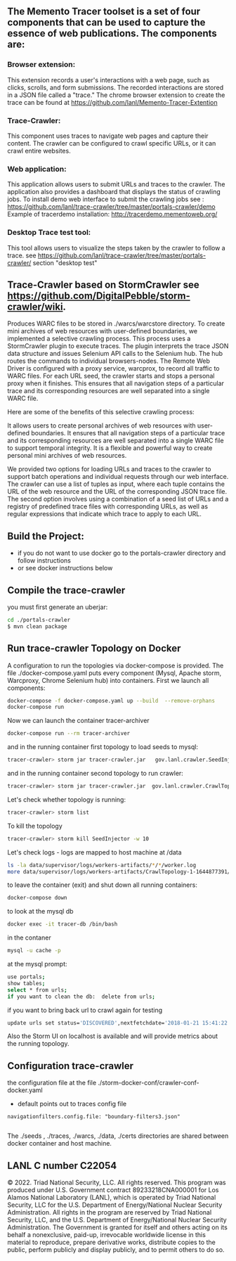 
## The Memento Tracer toolset is a set of four components that can be used to capture the essence of web publications. The components are:

### Browser extension:
This extension records a user's interactions with a web page, such as clicks, scrolls, and form submissions. The recorded interactions are stored in a JSON file called a "trace."
The chrome browser extension to create the trace  can be found at  https://github.com/lanl/Memento-Tracer-Extention 
### Trace-Crawler: 
This component uses traces to navigate web pages and capture their content. The crawler can be configured to crawl specific URLs, or it can crawl entire websites.
### Web application:
This application allows users to submit URLs and traces to the crawler. The application also provides a dashboard that displays the status of crawling jobs.
To install demo web interface to submit the crawling jobs see :
https://github.com/lanl/trace-crawler/tree/master/portals-crawler/demo
Example of tracerdemo installation: http://tracerdemo.mementoweb.org/
### Desktop Trace test tool:
This tool allows users to visualize the steps taken by the crawler to follow a trace.
see https://github.com/lanl/trace-crawler/tree/master/portals-crawler/  section "desktop test"

## Trace-Crawler  based on StormCrawler see https://github.com/DigitalPebble/storm-crawler/wiki. 
Produces WARC files to be stored in ./warcs/warcstore directory.
To create mini archives of web resources with user-defined boundaries, we implemented a selective crawling process. This process uses a StormCrawler plugin to execute traces. The plugin interprets the trace JSON data structure and issues Selenium API calls to the Selenium hub. The hub routes the commands to individual browsers-nodes. The Remote Web Driver is configured with a proxy service, warcprox, to record all traffic to WARC files. For each URL seed, the crawler starts and stops a personal proxy when it finishes. This ensures that all navigation steps of a particular trace and its corresponding resources are well separated into a single WARC file.

Here are some of the benefits of this selective crawling process:

It allows users to create personal archives of web resources with user-defined boundaries.
It ensures that all navigation steps of a particular trace and its corresponding resources are well separated into a single WARC file to support temporal integrity.
It is a flexible and powerful way to create personal mini archives of web resources.

We provided two options for loading URLs and traces to the crawler to support batch operations and individual requests through our web interface. The crawler can use a list of tuples as input, where each tuple contains the URL of the web resource and the URL of the corresponding JSON trace file. The second option involves using a combination of a seed list of URLs and a registry of predefined trace files with corresponding URLs, as well as regular expressions that indicate which trace to apply to each URL.

## Build the Project:
* if you do not want to use docker go to the portals-crawler directory and follow instructions 
* or see docker instructions below
 
## Compile the trace-crawler

 you must first generate an uberjar:

``` sh
cd ./portals-crawler
$ mvn clean package
```   



## Run trace-crawler Topology on Docker
A configuration to run the topologies via docker-compose is provided. 
The file ./docker-compose.yaml puts every component (Mysql, Apache storm, Warcproxy, Chrome Selenium hub) into  containers.
First we launch all components:



``` sh
docker-compose -f docker-compose.yaml up --build  --remove-orphans
docker-compose run

```
Now we can launch the container tracer-archiver
``` sh
docker-compose run --rm tracer-archiver
```
and in the running container first  topology to load seeds to mysql:
``` sh
tracer-crawler> storm jar tracer-crawler.jar   gov.lanl.crawler.SeedInjector /seeds seedswithtraces.txt   -conf crawler-conf-docker.yaml
```
and in the running container second  topology to run crawler:
``` sh
tracer-crawler> storm jar tracer-crawler.jar  gov.lanl.crawler.CrawlTopology -conf crawler-conf-docker.yaml
```

Let's check whether topology is running:
``` sh
tracer-crawler> storm list
```
To kill the topology
``` sh
tracer-crawler> storm kill SeedInjector -w 10
```
Let's check logs - logs are mapped to host machine at /data
``` sh
ls -la data/supervisor/logs/workers-artifacts/*/*/worker.log
more data/supervisor/logs/workers-artifacts/CrawlTopology-1-1644877391/6700/worker.log
```
to leave the container (exit) and shut down all running containers:
``` sh
docker-compose down
```

to look at the mysql db
``` sh
docker exec -it tracer-db /bin/bash
```
in the contaner
``` sh
mysql -u cache -p 
```
at  the mysql prompt:
``` sh
use portals;
show tables;
select * from urls;
if you want to clean the db:  delete from urls;
```
if you want to bring back url to crawl again  for testing 
``` sh
update urls set status='DISCOVERED',nextfetchdate='2018-01-21 15:41:22' where url='https://wormbase.org/species/c_elegans/gene/WBGene00006604#0-9g-3';
```
Also the Storm UI on localhost is available and will provide metrics about the running topology.
## Configuration trace-crawler
the  configuration file at  the file ./storm-docker-conf/crawler-conf-docker.yaml 
* default points out to traces config file
``` 
navigationfilters.config.file: "boundary-filters3.json"
  
```
The ./seeds , ./traces, ./warcs, ./data, ./certs directories are shared between docker container and host machine. 
## LANL C number C22054
© 2022. Triad National Security, LLC. All rights reserved.
This program was produced under U.S. Government contract 89233218CNA000001 for Los Alamos
National Laboratory (LANL), which is operated by Triad National Security, LLC for the U.S.
Department of Energy/National Nuclear Security Administration. All rights in the program are
reserved by Triad National Security, LLC, and the U.S. Department of Energy/National Nuclear
Security Administration. The Government is granted for itself and others acting on its behalf a
nonexclusive, paid-up, irrevocable worldwide license in this material to reproduce, prepare
derivative works, distribute copies to the public, perform publicly and display publicly, and to permit
others to do so.
